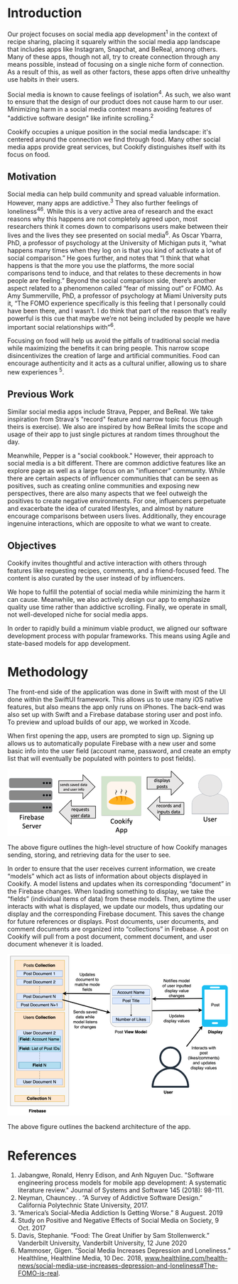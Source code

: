 # Introduction
Our project focuses on social media app development<sup>1</sup> in the context of recipe sharing, placing it squarely within the social media app landscape that includes apps like Instagram, Snapchat, and BeReal, among others. Many of these apps, though not all, try to create connection through any means possible, instead of focusing on a single niche form of connection. As a result of this, as well as other factors, these apps often drive unhealthy use habits in their users.

Social media is known to cause feelings of isolation<sup>4</sup>. As such, we also want to ensure that the design of our product does not cause harm to our user. Minimizing harm in a social media context means avoiding features of "addictive software design" like infinite scrolling.<sup>2</sup>

Cookify occupies a unique position in the social media landscape: it's centered around the connection we find through food. Many other social media apps provide great services, but Cookify distinguishes itself with its focus on food.

## Motivation
Social media can help build community and spread valuable information. However, many apps are addictive.<sup>3</sup> They also further feelings of loneliness<sup>4</sup><sup>6</sup>. While this is a very active area of research and the exact reasons why this happens are not completely agreed upon, most researchers think it comes down to comparisons users make between their lives and the lives they see presented on social media<sup>6</sup>. As Oscar Ybarra, PhD, a professor of psychology at the University of Michigan puts it, “what happens many times when they log on is that you kind of activate a lot of social comparison.” He goes further, and notes that “I think that what happens is that the more you use the platforms, the more social comparisons tend to induce, and that relates to these decrements in how people are feeling.” Beyond the social comparison side, there’s another aspect related to a phenomenon called “fear of missing out” or FOMO. As Amy Summerville, PhD, a professor of psychology at Miami University puts it, “The FOMO experience specifically is this feeling that I personally could have been there, and I wasn’t. I do think that part of the reason that’s really powerful is this cue that maybe we’re not being included by people we have important social relationships with”<sup>6</sup>.

Focusing on food will help us avoid the pitfalls of traditional social media while maximizing the benefits it can bring people. This narrow scope disincentivizes the creation of large and artificial communities. Food can encourage authenticity and it acts as a cultural unifier, allowing us to share new experiences <sup>5</sup>.

## Previous Work
Similar social media apps include Strava, Pepper, and BeReal. We take inspiration from Strava's "record" feature and narrow topic focus (though theirs is exercise). We also are inspired by how BeReal limits the scope and usage of their app to just single pictures at random times throughout the day.

Meanwhile, Pepper is a "social cookbook." However, their approach to social media is a bit different. There are common addictive features like an explore page as well as a large focus on an "influencer" community. While there are certain aspects of influencer communities that can be seen as positives, such as creating online communities and exposing new perspectives, there are also many aspects that we feel outweigh the positives to create negative environments. For one, influencers perpetuate and exacerbate the idea of curated lifestyles, and almost by nature encourage comparisons between users lives. Additionally, they encourage ingenuine interactions, which are opposite to what we want to create.

## Objectives
Cookify invites thoughtful and active interaction with others through features like requesting recipes, comments, and a friend-focused feed. The content is also curated by the user instead of by influencers. 

We hope to fulfill the potential of social media while minimizing the harm it can cause. Meanwhile, we also actively design our app to emphasize quality use time rather than addictive scrolling. Finally, we operate in small, not well-developed niche for social media apps.

In order to rapidly build a minimum viable product, we aligned our software development process with popular frameworks. This means using Agile and state-based models for app development.


# Methodology
The front-end side of the application was done in Swift with most of the UI done within the SwiftUI framework. This allows us to use many iOS native features, but also means the app only runs on iPhones. The back-end was also set up with Swift and a Firebase database storing user and post info. To preview and upload builds of our app, we worked in Xcode. 

When first opening the app, users are prompted to sign up. Signing up allows us to automatically populate Firebase with a new user and some basic info into the user field (account name, password, and create an empty list that will eventually be populated with pointers to post fields).

![image](fig1.png)

The above figure outlines the high-level structure of how Cookify manages sending, storing, and retrieving data for the user to see.

In order to ensure that the user receives current information, we create “models” which act as lists of information about objects displayed in Cookify. A model listens and updates when its corresponding “document” in the Firebase changes. When loading something to display, we take the “fields” (individual items of data) from these models. Then, anytime the user interacts with what is displayed, we update our models, thus updating our display and the corresponding Firebase document. This saves the change for future references or displays. Post documents, user documents, and comment documents are organized into “collections” in Firebase. A post on Cookify will pull from a post document, comment document, and user document whenever it is loaded.

![image](fig2.png)

The above figure outlines the backend architecture of the app.


# References
1. Jabangwe, Ronald, Henry Edison, and Anh Nguyen Duc. "Software engineering process models for mobile app development: A systematic literature review." Journal of Systems and Software 145 (2018): 98-111.
2. Neyman, Chauncey. . “A Survey of Addictive Software Design.” California Polytechnic State University, 2017.
3. “America’s Social-Media Addiction Is Getting Worse.” 8 Auguest. 2019
4. Study on Positive and Negative Effects of Social Media on Society, 9 Oct. 2017
5. Davis, Stephanie. “Food: The Great Unifier by Sam Stollenwerck.” Vanderbilt University, Vanderbilt University, 12 June 2020
6. Mammoser, Gigen. “Social Media Increases Depression and Loneliness.” Healthline, Healthline Media, 10 Dec. 2018, www.healthline.com/health-news/social-media-use-increases-depression-and-loneliness#The-FOMO-is-real.
